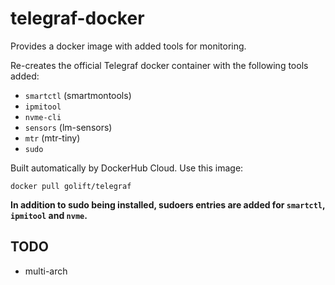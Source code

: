 # telegraf-docker

Provides a docker image with added tools for monitoring.

Re-creates the official Telegraf docker container with the following tools added:
- `smartctl` (smartmontools)
- `ipmitool`
- `nvme-cli`
- `sensors` (lm-sensors)
- `mtr` (mtr-tiny)
- `sudo`

Built automatically by DockerHub Cloud. Use this image:
```
docker pull golift/telegraf
```

**In addition to sudo being installed, sudoers entries are added for `smartctl`, `ipmitool` and `nvme`.**

## TODO

- multi-arch
